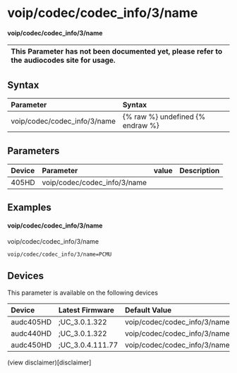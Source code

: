 ﻿---
description: voip/codec/codec_info/3/name
search: false
---

# voip/codec/codec_info/3/name

#### voip/codec/codec_info/3/name


| This Parameter has not been documented yet, please refer to the audiocodes site for usage.  |
| :--- |

## Syntax
| Parameter | Syntax |
| :--- | :--- |
|voip/codec/codec_info/3/name | {% raw %} undefined {% endraw %} |

## Parameters
|Device|Parameter|value|Description|
|:---|:---|:---|:---|
| 405HD | voip/codec/codec_info/3/name |  |  |

## Examples
#### voip/codec/codec_info/3/name

voip/codec/codec_info/3/name

```
voip/codec/codec_info/3/name=PCMU
```

## Devices
This parameter is available on the following devices

| Device | Latest Firmware | Default Value |
|:---|:---|:---|
| audc405HD | ;UC_3.0.1.322 | voip/codec/codec_info/3/name=PCMU 
| audc440HD | ;UC_3.0.1.322 | voip/codec/codec_info/3/name=PCMU 
| audc450HD | ;UC_3.0.4.111.77 | voip/codec/codec_info/3/name=PCMU 

(view disclaimer)[disclaimer]
